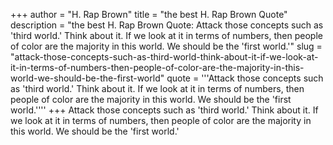 +++
author = "H. Rap Brown"
title = "the best H. Rap Brown Quote"
description = "the best H. Rap Brown Quote: Attack those concepts such as 'third world.' Think about it. If we look at it in terms of numbers, then people of color are the majority in this world. We should be the 'first world.'"
slug = "attack-those-concepts-such-as-third-world-think-about-it-if-we-look-at-it-in-terms-of-numbers-then-people-of-color-are-the-majority-in-this-world-we-should-be-the-first-world"
quote = '''Attack those concepts such as 'third world.' Think about it. If we look at it in terms of numbers, then people of color are the majority in this world. We should be the 'first world.''''
+++
Attack those concepts such as 'third world.' Think about it. If we look at it in terms of numbers, then people of color are the majority in this world. We should be the 'first world.'
